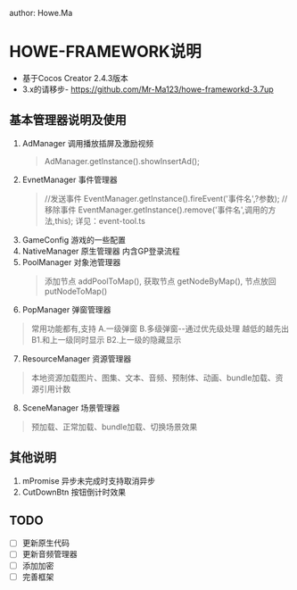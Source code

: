 author: Howe.Ma

# HOWE-FRAMEWORK说明
 * 基于Cocos Creator 2.4.3版本
 * 3.x的请移步- https://github.com/Mr-Ma123/howe-frameworkd-3.7up
 
## 基本管理器说明及使用
 1. AdManager 调用播放插屏及激励视频
    > AdManager.getInstance().showInsertAd();
 2. EvnetManager 事件管理器
    > //发送事件
    > EventManager.getInstance().fireEvent('事件名',?参数);
    > //移除事件
    > EventManager.getInstance().remove('事件名',调用的方法,this);
    > 详见：event-tool.ts
 3. GameConfig 游戏的一些配置
 4. NativeManager 原生管理器 内含GP登录流程
 5. PoolManager 对象池管理器
    > 添加节点 addPoolToMap(), 获取节点 getNodeByMap(), 节点放回 putNodeToMap()
 6. PopManager 弹窗管理器
   > 常用功能都有,支持 A.一级弹窗 B.多级弹窗--通过优先级处理 越低的越先出
   > B1.和上一级同时显示 B2.上一级的隐藏显示
 7. ResourceManager 资源管理器
   > 本地资源加载图片、图集、文本、音频、预制体、动画、bundle加载、资源引用计数
 8. SceneManager 场景管理器
   > 预加载、正常加载、bundle加载、切换场景效果

## 其他说明
 1. mPromise 异步未完成时支持取消异步
 2. CutDownBtn 按钮倒计时效果


## TODO
 - [ ] 更新原生代码
 - [ ] 更新音频管理器
 - [ ] 添加加密
 - [ ] 完善框架
